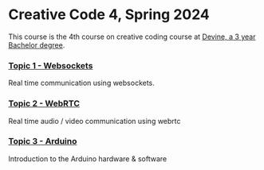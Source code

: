 # Creative Code 4, Spring 2024

This course is the 4th course on creative coding course at [Devine, a 3 year Bachelor degree](https://devine.be). 

### [Topic 1 - Websockets](websockets)

Real time communication using websockets.

### [Topic 2 - WebRTC](webrtc)

Real time audio / video communication using webrtc

### [Topic 3 - Arduino](arduino)

Introduction to the Arduino hardware & software
